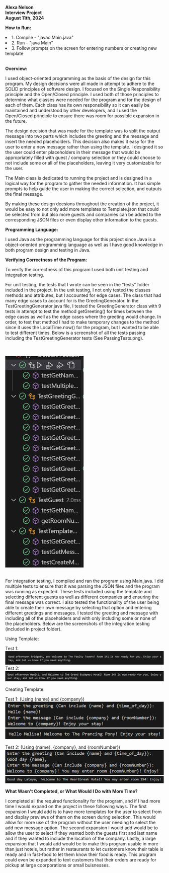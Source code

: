 <Strong> Alexa Nelson </Strong> <br>
<Strong> Interview Project </Strong> <br>
<Strong> August 11th, 2024 </Strong> <br>


<Strong> How to Run: </Strong> <br>
<li> 1. Compile - "javac Main.java" </li>
<li> 2. Run - "java Main" </li>
<li> 3. Follow prompts on the screen for entering numbers or creating new template </li> <br>


<Strong> Overview: </Strong> <br>

I used object-oriented programming as the basis of the design for this program. My design decisions were all made in attempt to adhere to the SOLID principles of software design. I focused on the Single Responsibility principle and the Open/Closed principle. I used both of those principles to determine what classes were needed for the program and for the design of each of them. Each class has its own responsibility so it can easily be maintained and understood by other developers, and I used the Open/Closed principle to ensure there was room for possible expansion in the future. 

The design decision that was made for the template was to split the output message into two parts which includes the greeting and the message and insert the needed placeholders. This decision also makes it easy for the user to enter a new message rather than using the template. I designed it so the user could enter placeholders in their message that would be appropriately filled with guest / company selection or they could choose to not include some or all of the placeholders, leaving it very customizable for the user. 

The Main class is dedicated to running the project and is designed in a logical way for the program to gather the needed information. It has simple prompts to help guide the user in making the correct selection, and outputs the final message. 

By making these design decsions throughout the creation of the project, it would be easy to not only add more templates to Template.json that could be selected from but also more guests and companies can be added to the corresponding JSON files or even display other information to the guests. 


<Strong> Programming Language: </Strong> <br>

I used Java as the programming language for this project since Java is a object-oriented programming language as well as I have good knowledge in both program design and testing in Java.


<Strong> Verifying Correctness of the Program: </Strong> <br>

To verify the correctness of this program I used both unit testing and integration testing. 

For unit testing, the tests that I wrote can be seen in the "tests" folder included in the project. In the unit testing, I not only tested the classes methods and attributes, but I accounted for edge cases. The class that had many edge cases to account for is the GreetingGenerator. In the TestGreetingGenerator.java file, I tested the GreetingGenerator class with 9 tests in attempt to test the method getGreeting() for times between the edge cases as well as the edge cases where the greeting would change. In order, to test that method I had to make temporary changes to the method since it uses the LocalTime.now() for the program, but I wanted to be able to test different times. Below is a screenshot of all the tests passing including the TestGreetingGenerator tests (See PassingTests.png).

<br></br>
![Passing Tests](PassingTests.png)
<br></br>

For integration testing, I compiled and ran the program using Main.java. I did multiple tests to ensure that it was parsing the JSON files and the program was running as expected. These tests included using the template and selecting different guests as well as different companies and ensuring the final message was correct. I also tested the functionality of the user being able to create their own message by selecting that option and entering different greetings and messages. I tested the greeting and message with including all of the placeholders and with only including some or none of the placeholders. Below are the screenshots of the integration testing (included in project folder).

Using Template:

Test 1:
    ![Integration1](Integration1.png)
Test 2:
    ![Integration2](Integration2.png)

Creating Template:

Test 1: (Using {name} and {company})
    ![Integration3](Integration3.png)
    ![Integration3Output](Integration3Output.png) 

Test 2: (Using {name}, {company}, and {roomNumber})
    ![Integration4](Integration4.png)
    ![Integration4Output](Integration4Output.png)


<Strong> What Wasn't Completed, or What Would I Do with More Time? </Strong> <br>

I completed all the required functionality for the program, and if I had more time I would expand on the project in these following ways. The first expansion I would add is to have more templates for the user to select from and display previews of them on the screen during selection. This would allow for more use of the program without the user needing to select the add new message option. The second expansion I would add would be to allow the user to select if they wanted both the guests first and last name and if they wanted to include the location of the company. Lastly, a large expansion that I would add would be to make this program usable in more than just hotels, but rather in restaurants to let customers know their table is ready and in fast-food to let them know their food is ready. This program could even be expanded to text customers that their orders are ready for pickup at large coorporations or small buisnesses. 
